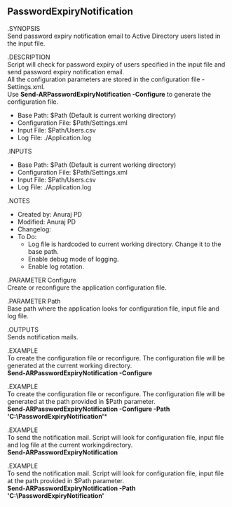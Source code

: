 ## PasswordExpiryNotification

.SYNOPSIS 
</br>Send password expiry notification email to Active Directory users listed in the input file.

.DESCRIPTION
</br>Script will check for password expiry of users specified in the input file and send password expiry notification email.
</br>All the configuration parameters are stored in the configuration file - Settings.xml. 
</br>Use **Send-ARPasswordExpiryNotification -Configure** to generate the configuration file.

* Base Path: $Path (Default is current working directory)
* Configuration File: $Path/Settings.xml
* Input File: $Path/Users.csv
* Log File: ./Application.log

.INPUTS
* Base Path: $Path (Default is current working directory)
* Configuration File: $Path/Settings.xml
* Input File: $Path/Users.csv
* Log File: ./Application.log
   
.NOTES
* Created by: Anuraj PD
* Modified:  Anuraj PD
* Changelog:
* To Do:
    * Log file is hardcoded to current working directory. Change it to the base path.
    * Enable debug mode of logging.
    * Enable log rotation.

.PARAMETER Configure
</br>Create or reconfigure the application configuration file.

.PARAMETER Path
</br>Base path where the application looks for configuration file, input file and log file.

.OUTPUTS
</br>Sends notification mails.

.EXAMPLE
</br>To create the configuration file or reconfigure. The configuration file will be generated at 
the current working directory. 
</br>**Send-ARPasswordExpiryNotification -Configure**

.EXAMPLE
<br>To create the configuration file or reconfigure. The configuration file will be generated at 
the path provided in $Path parameter.
</br>**Send-ARPasswordExpiryNotification -Configure -Path 'C:\PasswordExpiryNotification'***

.EXAMPLE
</br>To send the notification mail. Script will look for configuration file, input file and log file
at the current workingdirectory.
</br>**Send-ARPasswordExpiryNotification**

.EXAMPLE
</br>To send the notification mail. Script will look for configuration file, input file
at the path provided in $Path parameter.
</br>**Send-ARPasswordExpiryNotification -Path 'C:\PasswordExpiryNotification'**
